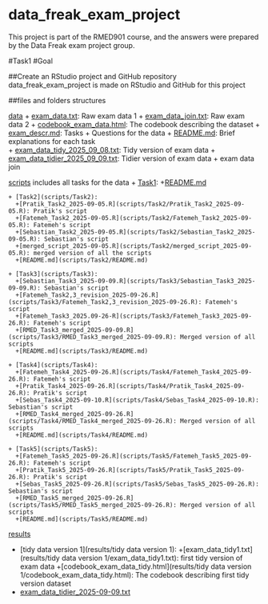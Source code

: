 # data_freak_exam_project
This project is part of the RMED901 course, and the answers were prepared by the Data Freak exam project group.

#Task1
#Goal

##Create an RStudio project and GitHub repository
data_freak_exam_project is made on RStudio and GitHub for this project

##files and folders structures

[data](data)
    + [exam_data.txt](data/exam_data.txt): Raw exam data 1
    + [exam_data_join.txt](data/exam_data_join.txt): Raw exam data 2
    + [codebook_exam_data.html](data/codebook_exam_data.html): The codebook describing the dataset
    + [exam_descr.md](data/exam_descr.md): Tasks + Questions for the data 
    + [README.md](data/README.md): Brief explanations for each task  
    + [exam_data_tidy_2025_09_08.txt](data/exam_data_tidy_2025_09_08.txt): Tidy version of exam data 
    + [exam_data_tidier_2025_09_09.txt](data/exam_data_tidier_2025_09_09.txt): Tidier version of exam data + exam data join

[scripts](scripts)
includes all tasks for the data 
    + [Task1](scripts/Task1):
      +[README.md](scripts/Task1/README.md)
      
    + [Task2](scripts/Task2): 
      +[Pratik_Task2_2025-09-05.R](scripts/Task2/Pratik_Task2_2025-09-05.R): Pratik's script 
      +[Fatemeh_Task2_2025-09-05.R](scripts/Task2/Fatemeh_Task2_2025-09-05.R): Fatemeh's script
      +[Sebastian_Task2_2025-09-05.R](scripts/Task2/Sebastian_Task2_2025-09-05.R): Sebastian's script
      +[merged_script_2025-09-05.R](scripts/Task2/merged_script_2025-09-05.R): merged version of all the scripts 
      +[README.md](scripts/Task2/README.md)
      
    + [Task3](scripts/Task3):
      +[Sebastian_Task3_2025-09-09.R](scripts/Task3/Sebastian_Task3_2025-09-09.R): Sebastian's script
      +[Fatemeh_Task2,3_revision_2025-09-26.R](scripts/Task3/Fatemeh_Task2,3_revision_2025-09-26.R): Fatemeh's script
      +[Fatemeh_Task3_2025.09-26-R](scripts/Task3/Fatemeh_Task3_2025-09-26.R): Fatemeh's script
      +[RMED_Task3_merged_2025-09-09.R](scripts/Task3/RMED_Task3_merged_2025-09-09.R): Merged version of all scripts
      +[README.md](scripts/Task3/README.md)
      
    + [Task4](scripts/Task4):
      +[Fatemeh_Task4_2025-09-26.R](scripts/Task4/Fatemeh_Task4_2025-09-26.R): Fatemeh's script
      +[Pratik_Task4_2025-09-26.R](scripts/Task4/Pratik_Task4_2025-09-26.R): Pratik's script
      +[Sebas_Task4_2025-09-10.R](scripts/Task4/Sebas_Task4_2025-09-10.R): Sebastian's script
      +[RMED_Task4_merged_2025-09-26.R](scripts/Task4/RMED_Task4_merged_2025-09-26.R): Merged version of all scripts
      +[README.md](scripts/Task4/README.md)
      
    + [Task5](scripts/Task5):
      +[Fatemeh_Task5_2025-09-26.R](scripts/Task5/Fatemeh_Task5_2025-09-26.R): Fatemeh's script
      +[Pratik_Task5_2025-09-26.R](scripts/Task5/Pratik_Task5_2025-09-26.R): Pratik's script
      +[Sebas_Task5_2025-09-26.R](scripts/Task5/Sebas_Task5_2025-09-26.R): Sebastian's script
      +[RMED_Task5_merged_2025-09-26.R](scripts/Task5/RMED_Task5_merged_2025-09-26.R): Merged version of all scripts
      +[README.md](scripts/Task5/README.md)
    
[results](results)  
   + [tidy data version 1](results/tidy data version 1):
     +[exam_data_tidy1.txt](results/tidy data version 1/exam_data_tidy1.txt): first tidy version of exam data 
     +[codebook_exam_data_tidy.html](results/tidy data version 1/codebook_exam_data_tidy.html): The codebook describing first tidy version dataset 
   + [exam_data_tidier_2025-09-09.txt](results/exam_data_tidier_2025-09-09.txt)
    
  
    
